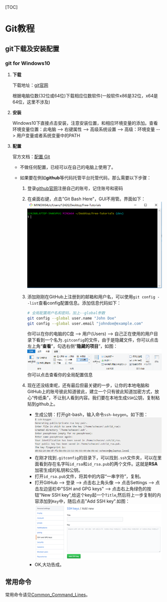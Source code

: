 [TOC]

# Git教程

## git下载及安装配置

### git for Windows10

1. **下载**

   下载地址：[git官网](https://www.git-scm.com/)

   根据电脑位数(32位或64位)下载相应位数软件(一般软件x86是32位，x64是64位，这里不涉及)

2. **安装**

   Windows10下直接点击安装，注意安装位置，和相应环境变量的添加。查看环境变量位置：此电脑 --> 右键属性 --> 高级系统设置 --> 高级：环境变量 --> 用户变量或者系统变量中的PATH

3. **配置**

   官方文档：[配置 Git](https://git-scm.com/book/zh/v1/%E8%87%AA%E5%AE%9A%E4%B9%89-Git-%E9%85%8D%E7%BD%AE-Git)

   + 不做任何配置，已经可以在自己的电脑上使用了。

   + 如果要在例如**github**等代码托管平台托管代码，那么需要以下步骤：

     1. 登录[github官网](https://github.com/)注册自己的账号，记住账号和密码

     2. 在桌面右键，点击"Git Bash Here"，GUI不用管。界面如下：![Git-Bash](./images/gitbash.png)

     3. 添加刚刚在GitHub上注册到的邮箱和用户名，可以使用`git config --list`查看config配置信息。添加信息代码如下：

        ```bash
        # 全局配置用户名和密码，加上--global参数
        git config --global user.name "John Doe"
        git config --global user.email "johndoe@example.com" 
        ```

        你可以在你的电脑的C盘 --> 用户(Users) --> 自己正在使用的用户目录下看到一个名为`.gitconfig`的文件，由于是隐藏文件，你可以点击左上角“**查看**”，勾选右侧“**隐藏的项目**”，如图：![查看隐藏文件](./images/hiddenFiles.png)你可以点击查看你的全局配置信息

     4. 现在还没结束呢，还有最后但最关键的一步，让你的本地电脑和GitHub上的账号彼此知道彼此，建立一个只有彼此知道加密方式，放心“传纸条”，不让别人看到内容。我们要在本地生成`SSH`公钥，复制粘贴到github上。

        + 生成公钥：打开git-bash，输入命令`ssh-keygen`。如下图：![ssh-keygen](./images/ssh-keygen.png)
        + 在刚才找到`.gitconfig`的目录下，可以找到`.ssh`文件夹，可以在里面看到存在名字叫`id_rsa`和`id_rsa.pub`的两个文件。这就是**RSA**加密生成的私钥和公钥。
        + 打开`id_rsa.pub`文件，将其中的内容“一串字符”，复制。
        + 打开GitHub --> 登录 --> 点击右上角头像 --> 点击Settings --> 点击左边竖栏中"SSH and GPG keys" --> 点击右上角绿色的按钮"New SSH key",给这个key起一个`Title`,然后将上一步复制的内容添加到`Key`中，随后点击"Add SSH key".如图：![Add SSH key](./images/addSSHkey.png)
        + OK,大功告成。

## 常用命令

常用命令请见[Common_Command_Lines](./Common_Command_Lines.md)。

​	